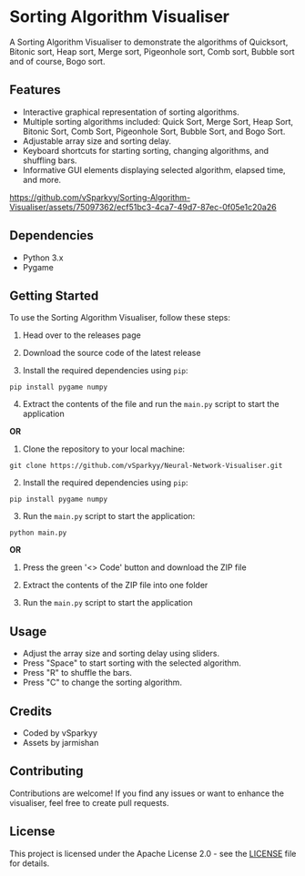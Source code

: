 # Sorting Algorithm Visualiser
A Sorting Algorithm Visualiser to demonstrate the algorithms of Quicksort, Bitonic sort, Heap sort, Merge sort, Pigeonhole sort, Comb sort, Bubble sort and of course, Bogo sort.

## Features

- Interactive graphical representation of sorting algorithms.
- Multiple sorting algorithms included: Quick Sort, Merge Sort, Heap Sort, Bitonic Sort, Comb Sort, Pigeonhole Sort, Bubble Sort, and Bogo Sort.
- Adjustable array size and sorting delay.
- Keyboard shortcuts for starting sorting, changing algorithms, and shuffling bars.
- Informative GUI elements displaying selected algorithm, elapsed time, and more.

https://github.com/vSparkyy/Sorting-Algorithm-Visualiser/assets/75097362/ecf51bc3-4ca7-49d7-87ec-0f05e1c20a26

## Dependencies

- Python 3.x
- Pygame

## Getting Started

To use the Sorting Algorithm Visualiser, follow these steps:

1. Head over to the releases page

2. Download the source code of the latest release 

3. Install the required dependencies using `pip`:

```pip install pygame numpy```

4. Extract the contents of the file and run the ``main.py`` script to start the application

**OR**

1. Clone the repository to your local machine:

```git clone https://github.com/vSparkyy/Neural-Network-Visualiser.git```

2. Install the required dependencies using `pip`:

```pip install pygame numpy```

3. Run the `main.py` script to start the application:

```python main.py```

**OR**

1. Press the green '<> Code' button and download the ZIP file

2. Extract the contents of the ZIP file into one folder

3. Run the `main.py` script to start the application

## Usage

- Adjust the array size and sorting delay using sliders.
- Press "Space" to start sorting with the selected algorithm.
- Press "R" to shuffle the bars.
- Press "C" to change the sorting algorithm.

## Credits

- Coded by vSparkyy
- Assets by jarmishan

## Contributing

Contributions are welcome! If you find any issues or want to enhance the visualiser, feel free to create pull requests.

## License

This project is licensed under the Apache License 2.0 - see the [LICENSE](LICENSE) file for details.
